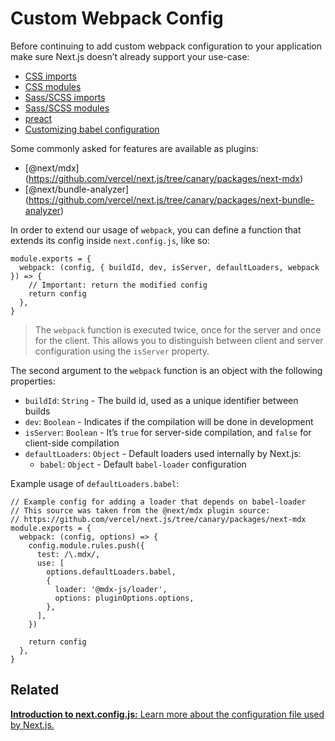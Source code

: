 # Custom Webpack Config

Before continuing to add custom webpack configuration to your application make sure Next.js doesn’t already support your use-case:

- [CSS imports](/docs/basic-features/built-in-css-support.md#adding-a-global-stylesheet)
- [CSS modules](/docs/basic-features/built-in-css-support.md#adding-component-level-css)
- [Sass/SCSS imports](/docs/basic-features/built-in-css-support.md#sass-support)
- [Sass/SCSS modules](/docs/basic-features/built-in-css-support.md#sass-support)
- [preact](https://github.com/vercel/next.js/tree/canary/examples/using-preact)
- [Customizing babel configuration](/docs/advanced-features/customizing-babel-config.md)

Some commonly asked for features are available as plugins:

- <span class="citation" data-cites="next/mdx">\[@next/mdx\]</span>(https://github.com/vercel/next.js/tree/canary/packages/next-mdx)
- <span class="citation" data-cites="next/bundle-analyzer">\[@next/bundle-analyzer\]</span>(https://github.com/vercel/next.js/tree/canary/packages/next-bundle-analyzer)

In order to extend our usage of `webpack`, you can define a function that extends its config inside `next.config.js`, like so:

    module.exports = {
      webpack: (config, { buildId, dev, isServer, defaultLoaders, webpack }) => {
        // Important: return the modified config
        return config
      },
    }

> The `webpack` function is executed twice, once for the server and once for the client. This allows you to distinguish between client and server configuration using the `isServer` property.

The second argument to the `webpack` function is an object with the following properties:

- `buildId`: `String` - The build id, used as a unique identifier between builds
- `dev`: `Boolean` - Indicates if the compilation will be done in development
- `isServer`: `Boolean` - It’s `true` for server-side compilation, and `false` for client-side compilation
- `defaultLoaders`: `Object` - Default loaders used internally by Next.js:
  - `babel`: `Object` - Default `babel-loader` configuration

Example usage of `defaultLoaders.babel`:

    // Example config for adding a loader that depends on babel-loader
    // This source was taken from the @next/mdx plugin source:
    // https://github.com/vercel/next.js/tree/canary/packages/next-mdx
    module.exports = {
      webpack: (config, options) => {
        config.module.rules.push({
          test: /\.mdx/,
          use: [
            options.defaultLoaders.babel,
            {
              loader: '@mdx-js/loader',
              options: pluginOptions.options,
            },
          ],
        })

        return config
      },
    }

## Related

[**Introduction to next.config.js:** <span class="small">Learn more about the configuration file used by Next.js.</span>](/docs/api-reference/next.config.js/introduction.md)
